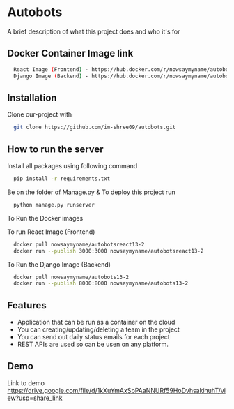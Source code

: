 
# Autobots

A brief description of what this project does and who it's for


## Docker Container Image link

```bash
  React Image (Frontend) - https://hub.docker.com/r/nowsaymyname/autobotsreact13-2
  Django Image (Backend) - https://hub.docker.com/r/nowsaymyname/autobots13-2
```
    
## Installation

Clone our-project with

```bash
  git clone https://github.com/im-shree09/autobots.git
```
    
## How to run the server

Install all packages using following command

```bash
  pip install -r requirements.txt
```
Be on the folder of Manage.py & To deploy this project run 

```bash
  python manage.py runserver
```

To Run the Docker images

To run React Image (Frontend)
```bash
  docker pull nowsaymyname/autobotsreact13-2
  docker run --publish 3000:3000 nowsaymyname/autobotsreact13-2
```
To Run the Django Image (Backend)
```bash
  docker pull nowsaymyname/autobots13-2
  docker run --publish 8000:8000 nowsaymyname/autobots13-2
```


## Features

- Application that can be run as a container on the cloud
- You can creating/updating/deleting a team in the project
- You can send out daily status emails for each project
- REST APIs are used so can be usen on any platform.


## Demo

Link to demo
https://drive.google.com/file/d/1kXuYmAxSbPAaNNURf59HoDvhsakihuhT/view?usp=share_link

